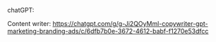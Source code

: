 chatGPT:

Content writer: https://chatgpt.com/g/g-Ji2QOyMml-copywriter-gpt-marketing-branding-ads/c/6dfb7b0e-3672-4612-babf-f1270e53dfcc
